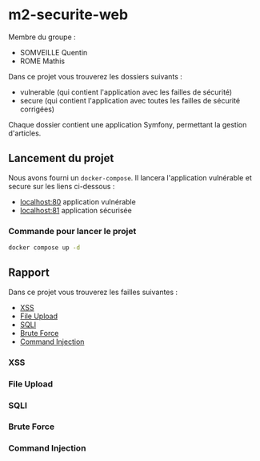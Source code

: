 # m2-securite-web

Membre du groupe :
- SOMVEILLE Quentin
- ROME Mathis

Dans ce projet vous trouverez les dossiers suivants :
- vulnerable (qui contient l'application avec les failles de sécurité)
- secure (qui contient l'application avec toutes les failles de sécurité corrigées)

Chaque dossier contient une application Symfony, permettant la gestion d'articles.

## Lancement du projet

Nous avons fourni un `docker-compose`. 
Il lancera l'application vulnérable et secure sur les liens ci-dessous :
- [localhost:80](http://localhost:80) application vulnérable
- [localhost:81](http://localhost:81) application sécurisée

### Commande pour lancer le projet
```bash
docker compose up -d
```

## Rapport

Dans ce projet vous trouverez les failles suivantes :

- [XSS](#xss)
- [File Upload](#file-upload)
- [SQLI](#sqli)
- [Brute Force](#brute-force) 
- [Command Injection](#command-injection)


### XSS
### File Upload
### SQLI
### Brute Force
### Command Injection
